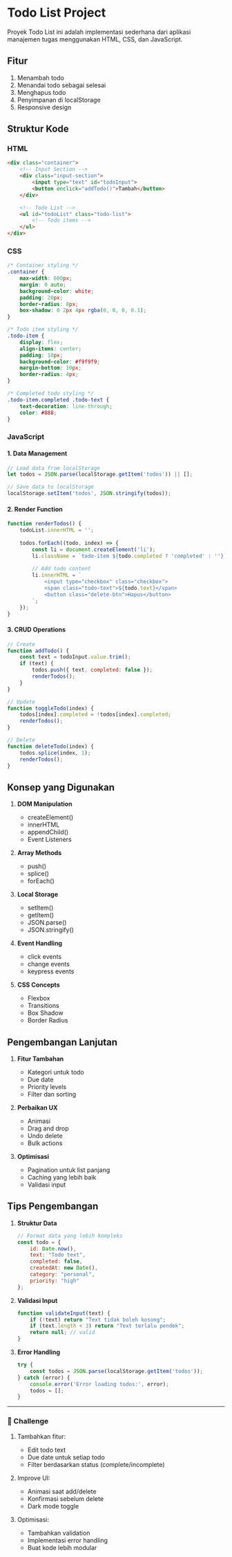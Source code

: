 # Todo List Project

Proyek Todo List ini adalah implementasi sederhana dari aplikasi manajemen tugas menggunakan HTML, CSS, dan JavaScript.

## Fitur

1. Menambah todo
2. Menandai todo sebagai selesai
3. Menghapus todo
4. Penyimpanan di localStorage
5. Responsive design

## Struktur Kode

### HTML
```html
<div class="container">
    <!-- Input Section -->
    <div class="input-section">
        <input type="text" id="todoInput">
        <button onclick="addTodo()">Tambah</button>
    </div>

    <!-- Todo List -->
    <ul id="todoList" class="todo-list">
        <!-- Todo items -->
    </ul>
</div>
```

### CSS
```css
/* Container styling */
.container {
    max-width: 600px;
    margin: 0 auto;
    background-color: white;
    padding: 20px;
    border-radius: 8px;
    box-shadow: 0 2px 4px rgba(0, 0, 0, 0.1);
}

/* Todo item styling */
.todo-item {
    display: flex;
    align-items: center;
    padding: 10px;
    background-color: #f9f9f9;
    margin-bottom: 10px;
    border-radius: 4px;
}

/* Completed todo styling */
.todo-item.completed .todo-text {
    text-decoration: line-through;
    color: #888;
}
```

### JavaScript

#### 1. Data Management
```javascript
// Load data from localStorage
let todos = JSON.parse(localStorage.getItem('todos')) || [];

// Save data to localStorage
localStorage.setItem('todos', JSON.stringify(todos));
```

#### 2. Render Function
```javascript
function renderTodos() {
    todoList.innerHTML = '';
    
    todos.forEach((todo, index) => {
        const li = document.createElement('li');
        li.className = `todo-item ${todo.completed ? 'completed' : ''}`;
        
        // Add todo content
        li.innerHTML = `
            <input type="checkbox" class="checkbox">
            <span class="todo-text">${todo.text}</span>
            <button class="delete-btn">Hapus</button>
        `;
    });
}
```

#### 3. CRUD Operations
```javascript
// Create
function addTodo() {
    const text = todoInput.value.trim();
    if (text) {
        todos.push({ text, completed: false });
        renderTodos();
    }
}

// Update
function toggleTodo(index) {
    todos[index].completed = !todos[index].completed;
    renderTodos();
}

// Delete
function deleteTodo(index) {
    todos.splice(index, 1);
    renderTodos();
}
```

## Konsep yang Digunakan

1. **DOM Manipulation**
   - createElement()
   - innerHTML
   - appendChild()
   - Event Listeners

2. **Array Methods**
   - push()
   - splice()
   - forEach()

3. **Local Storage**
   - setItem()
   - getItem()
   - JSON.parse()
   - JSON.stringify()

4. **Event Handling**
   - click events
   - change events
   - keypress events

5. **CSS Concepts**
   - Flexbox
   - Transitions
   - Box Shadow
   - Border Radius

## Pengembangan Lanjutan

1. **Fitur Tambahan**
   - Kategori untuk todo
   - Due date
   - Priority levels
   - Filter dan sorting

2. **Perbaikan UX**
   - Animasi
   - Drag and drop
   - Undo delete
   - Bulk actions

3. **Optimisasi**
   - Pagination untuk list panjang
   - Caching yang lebih baik
   - Validasi input

## Tips Pengembangan

1. **Struktur Data**
   ```javascript
   // Format data yang lebih kompleks
   const todo = {
       id: Date.now(),
       text: "Todo text",
       completed: false,
       createdAt: new Date(),
       category: "personal",
       priority: "high"
   };
   ```

2. **Validasi Input**
   ```javascript
   function validateInput(text) {
       if (!text) return "Text tidak boleh kosong";
       if (text.length < 3) return "Text terlalu pendek";
       return null; // valid
   }
   ```

3. **Error Handling**
   ```javascript
   try {
       const todos = JSON.parse(localStorage.getItem('todos'));
   } catch (error) {
       console.error('Error loading todos:', error);
       todos = [];
   }
   ```

---

### 🎯 Challenge

1. Tambahkan fitur:
   - Edit todo text
   - Due date untuk setiap todo
   - Filter berdasarkan status (complete/incomplete)

2. Improve UI:
   - Animasi saat add/delete
   - Konfirmasi sebelum delete
   - Dark mode toggle

3. Optimisasi:
   - Tambahkan validation
   - Implementasi error handling
   - Buat kode lebih modular

